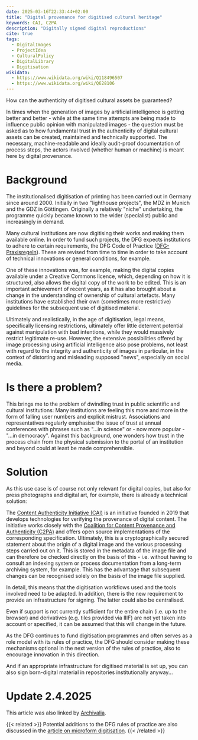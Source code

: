 ```yaml
---
date: 2025-03-16T22:33:44+02:00
title: "Digital provenance for digitised cultural heritage"
keywords: CAI, C2PA
description: "Digitally signed digital reproductions"
cite: true
tags:
  - DigitalImages
  - ProjectIdea
  - CulturalPolicy
  - DigitalLibrary
  - Digitisation
wikidata:
  - https://www.wikidata.org/wiki/Q118496507
  - https://www.wikidata.org/wiki/Q628106
---
```


How can the authenticity of digitised cultural assets be guaranteed?
<!--more-->

In times when the generation of images by artificial intelligence is getting better and better - while at the same time attempts are being made to influence public opinion with manipulated images - the question must be asked as to how fundamental trust in the authenticity of digital cultural assets can be created, maintained and technically supported.
The necessary, machine-readable and ideally audit-proof documentation of process steps, the actors involved (whether human or machine) is meant here by digital provenance.

# Background
The institutionalised digitisation of printing has been carried out in Germany since around 2000. Initially in two "lighthouse projects", the MDZ in Munich and the GDZ in Göttingen. Originally a relatively "niche" undertaking, the programme quickly became known to the wider (specialist) public and increasingly in demand.

Many cultural institutions are now digitising their works and making them available online. In order to fund such projects, the DFG expects institutions to adhere to certain requirements, the DFG Code of Practice ([DFG-Praxisregeln](https://zenodo.org/records/7435724)). These are revised from time to time in order to take account of technical innovations or general conditions, for example.

One of these innovations was, for example, making the digital copies available under a Creative Commons licence, which, depending on how it is structured, also allows the digital copy of the work to be edited. This is an important achievement of recent years, as it has also brought about a change in the understanding of ownership of cultural artefacts. Many institutions have established their own (sometimes more restrictive) guidelines for the subsequent use of digitised material.

Ultimately and realistically, in the age of digitisation, legal means, specifically licensing restrictions, ultimately offer little deterrent potential against manipulation with bad intentions, while they would massively restrict legitimate re-use.
However, the extensive possibilities offered by image processing using artificial intelligence also pose problems, not least with regard to the integrity and authenticity of images in particular, in the context of distorting and misleading supposed "news", especially on social media.

# Is there a problem?
This brings me to the problem of dwindling trust in public scientific and cultural institutions: Many institutions are feeling this more and more in the form of falling user numbers and explicit mistrust. Associations and representatives regularly emphasise the issue of trust at annual conferences with phrases such as "...in science" or - now more popular - "...in democracy".
Against this background, one wonders how trust in the process chain from the physical submission to the portal of an institution and beyond could at least be made comprehensible.

# Solution
As this use case is of course not only relevant for digital copies, but also for press photographs and digital art, for example, there is already a technical solution:

The [Content Authenticity Initiative (CAI)](https://contentauthenticity.org/)  is an initiative founded in 2019 that develops technologies for verifying the provenance of digital content. The initiative works closely with the [Coalition for Content Provenance and Authenticity (C2PA)](https://c2pa.org/) and offers open source implementations of the corresponding specification. Ultimately, this is a cryptographically secured statement about the origin of a digital image and the various processing steps carried out on it. This is stored in the metadata of the image file and can therefore be checked directly on the basis of this - i.e. without having to consult an indexing system or process documentation from a long-term archiving system, for example. This has the advantage that subsequent changes can be recognised solely on the basis of the image file supplied.

In detail, this means that the digitisation workflows used and the tools involved need to be adapted. In addition, there is the new requirement to provide an infrastructure for signing.  The latter could also be centralised.

Even if support is not currently sufficient for the entire chain (i.e. up to the browser) and derivatives (e.g. tiles provided via IIIF) are not yet taken into account or specified, it can be assumed that this will change in the future.

As the DFG continues to fund digitisation programmes and often serves as a role model with its rules of practice, the DFG should consider making these mechanisms optional in the next version of the rules of practice, also to encourage innovation in this direction.

And if an appropriate infrastructure for digitised material is set up, you can also sign born-digital material in repositories institutionally anyway...  

# Update 2.4.2025

This article was also linked by [Archivalia](https://archivalia.hypotheses.org/226296).

{{< related >}}
Potential additions to the DFG rules of practice are also discussed in the [article on microform digitisation](/post/stop-microfilm-digitisation).
{{< /related >}}
